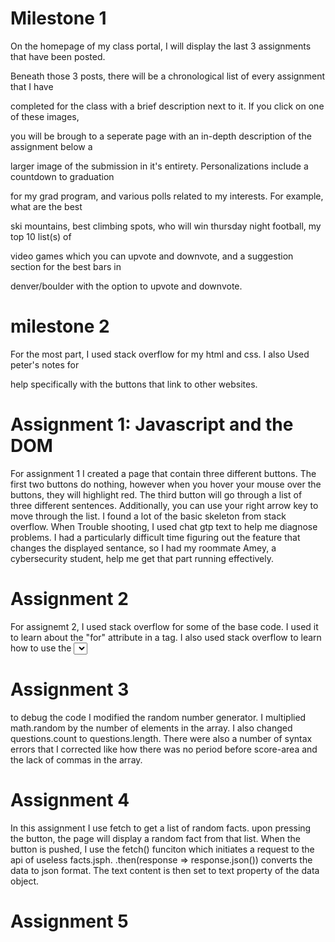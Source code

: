 # Milestone 1

On the homepage of my class portal, I will display the last 3 assignments that have been posted. 

Beneath those 3 posts, there will be a chronological list of every assignment that I have 

completed for the class with a brief description next to it. If you click on one of these images,

you will be brough to a seperate page with an in-depth description of the assignment below a 

larger image of the submission in it's entirety. Personalizations include a countdown to graduation

for my grad program, and various polls related to my interests. For example, what are the best 

ski mountains, best climbing spots, who will win thursday night football, my top 10 list(s) of 

video games which you can upvote and downvote, and a suggestion section for the best bars in 

denver/boulder with the option to upvote and downvote. 



# milestone 2

For the most part, I used stack overflow for my html and css. I also Used peter's notes for 

help specifically with the buttons that link to other websites.

# Assignment 1: Javascript and the DOM

For assignment 1 I created a page that contain three different buttons. The first two buttons do nothing, however when you hover your mouse over the buttons, they will highlight red. The third button will go through a list of three different sentences. Additionally, you can use your right arrow key to move through the list. I found a lot of the basic skeleton from stack overflow. When Trouble shooting, I used chat gtp text to help me diagnose problems. I had a particularly difficult time figuring out the feature that changes the displayed sentance, so I had my roommate Amey, a cybersecurity student, help me get that part running effectively. 

# Assignment 2

For assignemt 2, I used stack overflow for some of the base code. I used it to learn about the "for" attribute in a <label> tag. I also used stack overflow to learn how to use the <select> element to create a dropdown menu. Using these peices of information, I was able to create a form where the user can input their name, date of birth and other personal information. 



# Assignment 3

to debug the code I modified the random number generator. I multiplied math.random by the number of elements in the array. I also changed questions.count to questions.length. There were also a number of syntax errors that I corrected like how there was no period before score-area and the lack of commas in the array. 

# Assignment 4

In this assignment I use fetch to get a list of random facts. upon pressing the button, the page will display a random fact from that list. When the button is pushed, I use the fetch() funciton which initiates a request to the api of useless facts.jsph. .then(response => response.json()) converts the data to json format. The text content is then set to text property of the data object. 
# Assignment 5
